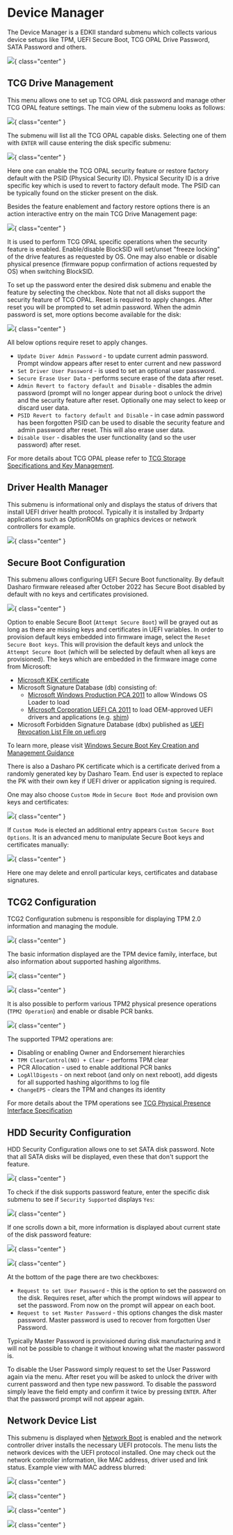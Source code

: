 # Device Manager

The Device Manager is a EDKII standard submenu which collects various device
setups like TPM, UEFI Secure Boot, TCG OPAL Drive Password, SATA Password and
others.

![](/images/menus/dev_mgr.jpeg){ class="center" }

## TCG Drive Management

This menu allows one to set up TCG OPAL disk password and manage other TCG OPAL
feature settings. The main view of the submenu looks as follows:

![](/images/menus/tcg_opal.jpeg){ class="center" }

The submenu will list all the TCG OPAL capable disks. Selecting one of them
with `ENTER` will cause entering the disk specific submenu:

![](/images/menus/tcg_opal2.jpeg){ class="center" }

Here one can enable the TCG OPAL security feature or restore factory default
with the PSID (Physical Security ID). Physical Security ID is a drive specific
key which is used to revert to factory default mode. The PSID can be typically
found on the sticker present on the disk.

Besides the feature enablement and factory restore options there is an action
interactive entry on the main TCG Drive Management page:

![](/images/menus/tcg_opal3.jpeg){ class="center" }

It is used to perform TCG OPAL specific operations when the security feature is
enabled. Enable/disable BlockSID will set/unset "freeze locking" of the drive
features as requested by OS. One may also enable or disable physical presence
(firmware popup confirmation of actions requested by OS) when switching
BlockSID.

To set up the password enter the desired disk submenu and enable the feature by
selecting the checkbox. Note that not all disks support the security feature of
TCG OPAL. Reset is required to apply changes. After reset you will be prompted
to set admin password. When the admin password is set, more options become
available for the disk:

![](/images/menus/tcg_opal3.jpeg){ class="center" }

All below options require reset to apply changes.

* `Update Diver Admin Password` - to update current admin password. Prompt
  window appears after reset to enter current and new password
* `Set Driver User Password` - is used to set an optional user password.
* `Secure Erase User Data` - performs secure erase of the data after reset.
* `Admin Revert to factory default and Disable` - disables the admin password
  (prompt will no longer appear during boot o unlock the drive) and the
  security feature after reset. Optionally one may select to keep or discard
  user data.
* `PSID Revert to factory default and Disable` - in case admin password has
  been forgotten PSID can be used to disable the security feature and admin
  password after reset. This will also erase user data.
* `Disable User` - disables the user functionality (and so the user password)
  after reset.

For more details about TCG OPAL please refer to
[TCG Storage Specifications and Key Management](https://trustedcomputinggroup.org/resource/tcg-storage-specifications-and-key-management/).

## Driver Health Manager

This submenu is informational only and displays the status of drivers that
install UEFI driver health protocol. Typically it is installed by 3rdparty
applications such as OptionROMs on graphics devices or network controllers for
example.

![](/images/menus/health_mgr.jpeg){ class="center" }

## Secure Boot Configuration

This submenu allows configuring UEFI Secure Boot functionality. By default
Dasharo firmware released after October 2022 has Secure Boot disabled by
default with no keys and certificates provisioned.

![](/images/menus/secure_boot.jpeg){ class="center" }

Option to enable Secure Boot (`Attempt Secure Boot`) will be grayed out as long
as there are missing keys and certificates in UEFI variables. In order to
provision default keys embedded into firmware image, select the
`Reset Secure Boot keys`. This will provision the default keys and unlock the
`Attempt Secure Boot` (which will be selected by default when all keys are
provisioned). The keys which are embedded in the firmware image come from
Microsoft:

* [Microsoft KEK certificate](https://go.microsoft.com/fwlink/?LinkId=321185)
* Microsoft Signature Database (db) consisting of:
    - [Microsoft Windows Production PCA 2011](https://go.microsoft.com/fwlink/p/?linkid=321192)
      to allow Windows OS Loader to load
    - [Microsoft Corporation UEFI CA 2011](https://go.microsoft.com/fwlink/p/?linkid=321194)
      to load OEM-approved UEFI drivers and applications (e.g. [shim](https://github.com/rhboot/shim))
* Microsoft Forbidden Signature Database (dbx) published as
 [UEFI Revocation List File on uefi.org](https://www.uefi.org/revocationlistfile)

To learn more, please visit
[Windows Secure Boot Key Creation and Management Guidance](https://learn.microsoft.com/en-us/windows-hardware/manufacture/desktop/windows-secure-boot-key-creation-and-management-guidance?view=windows-11)

There is also a Dasharo PK certificate which is a certificate derived from a
randomly generated key by Dasharo Team. End user is expected to replace the PK
with their own key if UEFI driver or application signing is required.

One may also choose `Custom Mode` in `Secure Boot Mode` and provision own keys
and certificates:

![](/images/menus/secure_boot_custom.jpeg){ class="center" }

If `Custom Mode` is elected an additional entry appears
`Custom Secure Boot Options`. It is an advanced menu to manipulate Secure Boot
keys and certificates manually:

![](/images/menus/secure_boot_custom.jpeg){ class="center" }

Here one may delete and enroll particular keys, certificates and database
signatures.

## TCG2 Configuration

TCG2 Configuration submenu is responsible for displaying TPM 2.0 information
and managing the module.

![](/images/menus/tcg2_config.jpeg){ class="center" }

The basic information displayed are the TPM device family, interface, but also
information about supported hashing algorithms.

![](/images/menus/tcg2_config2.jpeg){ class="center" }

![](/images/menus/tcg2_config3.jpeg){ class="center" }

It is also possible to perform various TPM2 physical presence operations
(`TPM2 Operation`) and enable or disable PCR banks.

![](/images/menus/tcg2_actions.jpeg){ class="center" }

The supported TPM2 operations are:

* Disabling or enabling Owner and Endorsement hierarchies
* `TPM ClearControl(NO) + Clear` - performs TPM clear
* PCR Allocation - used to enable additional PCR banks
* `LogAllDigests` - on next reboot (and only on next reboot), add digests for
  all supported hashing algorithms to log file
* `ChangeEPS` - clears the TPM and changes its identity

For more details about the TPM operations see
[TCG Physical Presence Interface Specification](https://trustedcomputinggroup.org/wp-content/uploads/PC-Client-Platform-Physical-Presence-Interface-Specification-V1.4-R15_22July22.pdf)

## HDD Security Configuration

HDD Security Configuration allows one to set SATA disk password. Note that
all SATA disks will be displayed, even these that don't support the feature.

![](/images/menus/hdd_passwd.jpeg){ class="center" }

To check if the disk supports password feature, enter the specific disk submenu
to see if `Security Supported` displays `Yes`:

![](/images/menus/hdd_passwd2.jpeg){ class="center" }

If one scrolls down a bit, more information is displayed about current state of
the disk password feature:

![](/images/menus/hdd_passwd3.jpeg){ class="center" }

![](/images/menus/hdd_passwd4.jpeg){ class="center" }

At the bottom of the page there are two checkboxes:

* `Request to set User Password` - this is the option to set the password on
  the disk. Requires reset, after which the prompt windows will appear to set
  the password. From now on the prompt will appear on each boot.
* `Request to set Master Password` - this options changes the disk master
  password. Master password is used to recover from forgotten User Password.

Typically Master Password is provisioned during disk manufacturing and it will
not be possible to change it without knowing what the master password is.

To disable the User Password simply request to set the User Password again via
the menu. After reset you will be asked to unlock the driver with current
password and then type new password. To disable the password simply leave the
field empty and confirm it twice by pressing `ENTER`. After that the password
prompt will not appear again.

## Network Device List

This submenu is displayed when [Network Boot](dasharo-system-features.md#networking-options)
is enabled and the network controller driver installs the necessary UEFI
protocols. The menu lists the network devices with the UEFI protocol installed.
One may check out the network controller information, like MAC address,
driver used and link status. Example view with MAC address blurred:

![](/images/menus/net_dev_list.jpeg){ class="center" }

![](/images/menus/net_dev_list2.jpeg){ class="center" }

![](/images/menus/net_dev_list3.jpeg){ class="center" }

![](/images/menus/net_dev_list4.jpeg){ class="center" }
